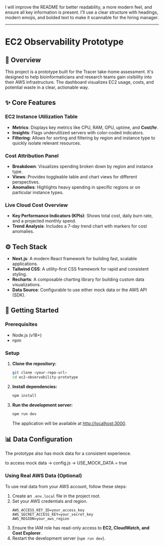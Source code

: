 I will improve the README for better readability, a more modern feel, and ensure all key information is present. I'll use a clear structure with headings, modern emojis, and bolded text to make it scannable for the hiring manager.

-----

# EC2 Observability Prototype

## 🚀 Overview

This project is a prototype built for the Tracer take-home assessment. It's designed to help bioinformaticians and research teams gain visibility into their AWS infrastructure. The dashboard visualizes EC2 usage, costs, and potential waste in a clear, actionable way.

## ✨ Core Features

### EC2 Instance Utilization Table

  - **Metrics**: Displays key metrics like CPU, RAM, GPU, uptime, and **Cost/hr**.
  - **Insights**: Flags underutilized servers with color-coded indicators.
  - **Filtering**: Allows for sorting and filtering by region and instance type to quickly isolate relevant resources.

### Cost Attribution Panel

  - **Breakdown**: Visualizes spending broken down by region and instance type.
  - **Views**: Provides toggleable table and chart views for different perspectives.
  - **Anomalies**: Highlights heavy spending in specific regions or on particular instance types.

### Live Cloud Cost Overview

  - **Key Performance Indicators (KPIs)**: Shows total cost, daily burn rate, and a projected monthly spend.
  - **Trend Analysis**: Includes a 7-day trend chart with markers for cost anomalies.

## ⚙️ Tech Stack

  - **Next.js**: A modern React framework for building fast, scalable applications.
  - **Tailwind CSS**: A utility-first CSS framework for rapid and consistent styling.
  - **Recharts**: A composable charting library for building custom data visualizations.
  - **Data Source**: Configurable to use either mock data or the AWS API (SDK).

## 🚀 Getting Started

### Prerequisites

  - Node.js (v18+)
  - npm

### Setup

1.  **Clone the repository:**
    ```bash
    git clone <your-repo-url>
    cd ec2-observability-prototype
    ```
2.  **Install dependencies:**
    ```bash
    npm install
    ```
3.  **Run the development server:**
    ```bash
    npm run dev
    ```
    The application will be available at [http://localhost:3000](https://www.google.com/search?q=http://localhost:3000).

## 📊 Data Configuration

The prototype also has mock data for a consistent experience.

to access mock data -> config.js -> USE_MOCK_DATA = true

### Using Real AWS Data (Optional)

To use real data from your AWS account, follow these steps:

1.  Create an `.env.local` file in the project root.
2.  Set your AWS credentials and region.
    ```env
    AWS_ACCESS_KEY_ID=your_access_key
    AWS_SECRET_ACCESS_KEY=your_secret_key
    AWS_REGION=your_aws_region
    ```
3.  Ensure the IAM role has read-only access to **EC2, CloudWatch, and Cost Explorer**.
4.  Restart the development server (`npm run dev`).